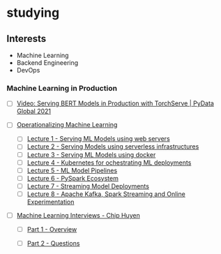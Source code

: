 # studying

## Interests
- Machine Learning
- Backend Engineering
- DevOps


### Machine Learning in Production
- [ ] [Video: Serving BERT Models in Production with TorchServe | PyData Global 2021](https://www.youtube.com/watch?v=sDGxzkOvxqY)

- [ ] [Operationalizing Machine Learning](https://chicagodatascience.github.io/MLOps/)
    - [ ] [Lecture 1 - Serving ML Models using web servers](https://www.youtube.com/watch?v=RL_mLxTLo_Q&list=PLzq3B7Hh4uvbe9xXXEa1EuawIXTDHZpg1)
    - [ ] [Lecture 2 - Serving Models using serverless infrastructures](https://www.youtube.com/watch?v=TUtUAUdREQo&list=PLzq3B7Hh4uvbe9xXXEa1EuawIXTDHZpg1&index=2)
    - [ ] [Lecture 3 - Serving ML Models using docker](https://www.youtube.com/watch?v=wpXBnfVtAwY&list=PLzq3B7Hh4uvbe9xXXEa1EuawIXTDHZpg1&index=3)
    - [ ] [Lecture 4 - Kubernetes for ochestrating ML deployments](https://www.youtube.com/watch?v=Y6q22aiUsjk&list=PLzq3B7Hh4uvbe9xXXEa1EuawIXTDHZpg1&index=4)
    - [ ] [Lecture 5 - ML Model Pipelines](https://www.youtube.com/watch?v=OFRnTHSzTkI&list=PLzq3B7Hh4uvbe9xXXEa1EuawIXTDHZpg1&index=5)
    - [ ] [Lecture 6 - PySpark Ecosystem](https://www.youtube.com/watch?v=yhdAgUrTyAs&list=PLzq3B7Hh4uvbe9xXXEa1EuawIXTDHZpg1&index=6)
    - [ ] [Lecture 7 - Streaming Model Deployments](https://www.youtube.com/watch?v=0jWL5Lvp4ic&list=PLzq3B7Hh4uvbe9xXXEa1EuawIXTDHZpg1&index=7)
    - [ ] [Lecture 8 - Apache Kafka, Spark Streaming and Online Experimentation](https://www.youtube.com/watch?v=Swobw5mCyaY&list=PLzq3B7Hh4uvbe9xXXEa1EuawIXTDHZpg1&index=8)

- [ ] [Machine Learning Interviews - Chip Huyen](https://huyenchip.com/ml-interviews-book/)
    - [ ] [Part 1 - Overview](https://huyenchip.com/ml-interviews-book/contents/part-i.-overview.html)
    - [ ] [Part 2 - Questions](https://huyenchip.com/ml-interviews-book/contents/part-ii.-questions.html)

